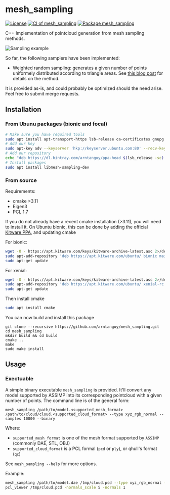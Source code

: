 # mesh_sampling

[![License](https://img.shields.io/badge/License-BSD%202--Clause-green.svg)](https://opensource.org/licenses/BSD-2-Clause)
[![CI of mesh_sampling](https://github.com/arntanguy/mesh_sampling/workflows/CI%20of%20mesh_sampling/badge.svg)](https://github.com/arntanguy/mesh_sampling/actions?query=workflow%3A%22CI+of+mesh_sampling%22)
[![Package mesh_sampling](https://github.com/arntanguy/mesh_sampling/workflows/Package%20mesh_sampling/badge.svg)](https://github.com/arntanguy/mesh_sampling/actions?query=workflow%3A%22Package%20mesh_sampling%22)

C++ Implementation of pointcloud generation from mesh sampling methods.

![Sampling example](https://raw.githubusercontent.com/arntanguy/mesh_sampling/master/sample/sampling_example.png)

So far, the following samplers have been implemented:

- Weighted random sampling: generates a given number of points uniformely distributed according to triangle areas.
  See [this blog post](https://medium.com/@daviddelaiglesiacastro/3f-point-cloud-generation-from-3f-triangular-mesh-bbb602ecf238) for details on the method.

It is provided as-is, and could probably be optimized should the need arise. Feel free to submit merge requests.

## Installation

### From Ubunu packages (bionic and focal)

```sh
# Make sure you have required tools
sudo apt install apt-transport-https lsb-release ca-certificates gnupg
# Add our key
sudo apt-key adv --keyserver 'hkp://keyserver.ubuntu.com:80' --recv-key F6D3710D0B5016967A994DFFA650E12EFF6D3EDE
# Add our repository
echo "deb https://dl.bintray.com/arntanguy/ppa-head $(lsb_release -sc) main" | sudo tee -a /etc/apt/sources.list.d/arntanguy-head.list
# Install packages
sudo apt install libmesh-sampling-dev
```

### From source

Requirements:
- cmake >3.11
- Eigen3
- PCL 1.7

If you do not already have a recent cmake installation (>3.11), you will need to install it. On Ubuntu bionic, this can be done by adding the official [Kitware PPA](https://apt.kitware.com/), and updating cmake

For bionic:

```sh
wget -O - https://apt.kitware.com/keys/kitware-archive-latest.asc 2>/dev/null | sudo apt-key add -
sudo apt-add-repository 'deb https://apt.kitware.com/ubuntu/ bionic main'
sudo apt-get update
```

For xenial:

```sh
wget -O - https://apt.kitware.com/keys/kitware-archive-latest.asc 2>/dev/null | sudo apt-key add -
sudo apt-add-repository 'deb https://apt.kitware.com/ubuntu/ xenial-rc main'
sudo apt-get update
```

Then install cmake
```sh
sudo apt install cmake
```


You can now build and install this package

```
git clone --recursive https://github.com/arntanguy/mesh_sampling.git
cd mesh_sampling
mkdir build && cd build
cmake ..
make
sudo make install
```

## Usage

### Exectuable

A simple binary executable `mesh_sampling` is provided. It'll convert any model supported by ASSIMP into its corresponding pointcloud with a given number of points. The command line is of the general form: 

```
mesh_sampling /path/to/model.<supported_mesh_format> /path/to/cloud/cloud.<supported_cloud_format> --type xyz_rgb_normal --samples 10000 --binary
```

Where:
- `supported_mesh_format` is one of the mesh format supported by `ASSIMP` (commonly DAE, STL, OBJ)
- `supported_cloud_format` is a PCL formal (`pcd` or `ply`), or qhull's format (`qc`)

See `mesh_sampling --help` for more options.

Example:

```bash
mesh_sampling /path/to/model.dae /tmp/cloud.pcd --type xyz_rgb_normal --samples 10000 --binary
pcl_viewer /tmp/cloud.pcd -normals_scale 5 -normals 1
```

